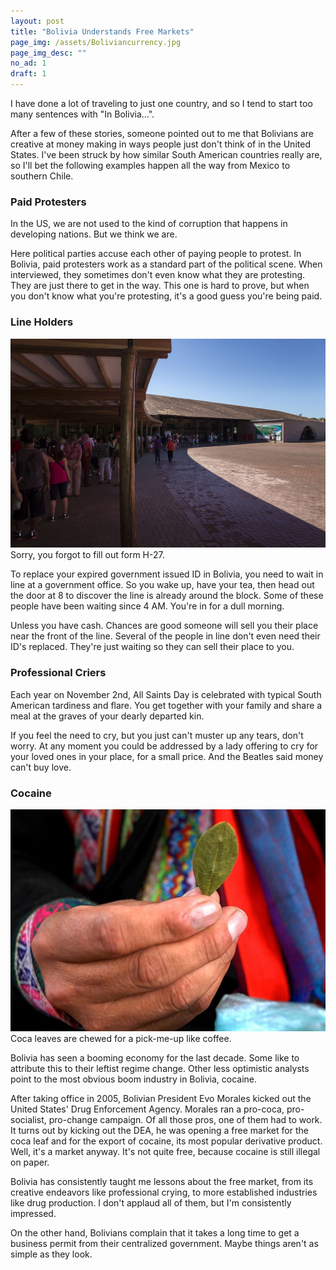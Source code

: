 ```yaml
---
layout: post
title: "Bolivia Understands Free Markets"
page_img: /assets/Boliviancurrency.jpg
page_img_desc: ""
no_ad: 1
draft: 1
---
```


I have done a lot of traveling to just one country, and so I tend to start too many sentences with "In Bolivia...".

After a few of these stories, someone pointed out to me that Bolivians are creative at money making in ways people just don't think of in the United States. I've been struck by how similar South American countries really are, so I'll bet the following examples happen all the way from Mexico to southern Chile.

### Paid Protesters

In the US, we are not used to the kind of corruption that happens in developing nations. But we think we are.

Here political parties accuse each other of paying people to protest. In Bolivia, paid protesters work as a standard part of the political scene. When interviewed, they sometimes don't even know what they are protesting. They are just there to get in the way. This one is hard to prove, but when you don't know what you're protesting, it's a good guess you're being paid.

### Line Holders

<div class="illustration">
    <img src="/assets/Parque_Nacional_do_Iguaçú_-_Iguaçu_National_Park_-_Fila_de_espera_-_Queue_line_(13933005338).jpg" />
    Sorry, you forgot to fill out form H-27.
</div>

To replace your expired government issued ID in Bolivia, you need to wait in line at a government office. So you wake up, have your tea, then head out the door at 8 to discover the line is already around the block. Some of these people have been waiting since 4 AM. You're in for a dull morning.

Unless you have cash. Chances are good someone will sell you their place near the front of the line. Several of the people in line don't even need their ID's replaced. They're just waiting so they can sell their place to you.

### Professional Criers

Each year on November 2nd, All Saints Day is celebrated with typical South American tardiness and flare. You get together with your family and share a meal at the graves of your dearly departed kin.

If you feel the need to cry, but you just can't muster up any tears, don't worry. At any moment you could be addressed by a lady offering to cry for your loved ones in your place, for a small price. And the Beatles said money can't buy love.

### Cocaine

<div class="illustration">
    <img src="/assets/Folha_de_coca.jpg" />
    Coca leaves are chewed for a pick-me-up like coffee.
</div>

Bolivia has seen a booming economy for the last decade. Some like to attribute this to their leftist regime change. Other less optimistic analysts point to the most obvious boom industry in Bolivia, cocaine.

After taking office in 2005, Bolivian President Evo Morales kicked out the United States' Drug Enforcement Agency. Morales ran a pro-coca, pro-socialist, pro-change campaign. Of all those pros, one of them had to work. It turns out by kicking out the DEA, he was opening a free market for the coca leaf and for the export of cocaine, its most popular derivative product. Well, it's a market anyway. It's not quite free, because cocaine is still illegal on paper.

Bolivia has consistently taught me lessons about the free market, from its creative endeavors like professional crying, to more established industries like drug production. I don't applaud all of them, but I'm consistently impressed.

On the other hand, Bolivians complain that it takes a long time to get a business permit from their centralized government. Maybe things aren't as simple as they look.
